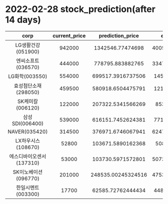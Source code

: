 # 2022-02-28 stock_prediction(after 14 days)

|   corp   |   current_price   |   prediction_price   |   expected_profit   |
|:--------:|:-----------------:|:--------------------:|:-------------------:|
|LG생활건강(051900)|942000|1342546.77474698|400546.77474698005|
|엔씨소프트(036570)|444000|778795.883882765|334795.88388276496|
|LG화학(003550)|554000|699517.3916737506|145517.3916737506|
|효성첨단소재(298050)|459500|580918.6504475791|121418.6504475791|
|SK케미칼(006120)|122000|207322.5341566269|85322.5341566269|
|삼성SDI(006400)|539000|616151.7452624381|77151.74526243808|
|NAVER(035420)|314500|376971.6746067941|62471.674606794084|
|LX하우시스(108670)|52800|103671.5890162368|50871.5890162368|
|에스디바이오센서(137310)|53000|103730.5971572801|50730.597157280106|
|SK이노베이션(096770)|201000|248535.00245324516|47535.002453245164|
|한일시멘트(003300)|17700|62585.72762444434|44885.72762444434|
